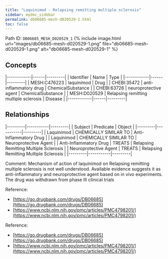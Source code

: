 ```yaml
---
title: "Laquinimod - Relapsing remitting multiple sclerosis"
sidebar: mydoc_sidebar
permalink: db06685-mesh-d020529-1.html
toc: false 
---
```



Path ID: `DB06685_MESH_D020529_1`
{% include image.html url="images/db06685-mesh-d020529-1.png" file="db06685-mesh-d020529-1.png" alt="db06685-mesh-d020529-1" %}

## Concepts

|------------|------|---------|
| Identifier | Name | Type    |
|------------|------|---------|
| MESH:C476223 | laquinimod | Drug |
| CHEBI:35472 | anti-inflammatory drug | ChemicalSubstance |
| CHEBI:63726 | neuroprotective agent | ChemicalSubstance |
| MESH:D020529 | Relapsing remitting multiple sclerosis | Disease |
|------------|------|---------|

## Relationships

|---------|-----------|---------|
| Subject | Predicate | Object  |
|---------|-----------|---------|
| Laquinimod | CHEMICALLY SIMILAR TO | Anti-Inflammatory Drug |
| Laquinimod | CHEMICALLY SIMILAR TO | Neuroprotective Agent |
| Anti-Inflammatory Drug | TREATS | Relapsing Remitting Multiple Sclerosis |
| Neuroprotective Agent | TREATS | Relapsing Remitting Multiple Sclerosis |
|---------|-----------|---------|

Comment: Mechanism of action of laquinimod on Relapsing remitting multiple sclerosis is not well understood. Available evidence suggests it as anti-inflammatory and neuroprotective agent based on in vivo experiments. The drug was withdrawn from phase III clinical trials

Reference: 
  - [https://go.drugbank.com/drugs/DB06685](https://go.drugbank.com/drugs/DB06685)
  - [https://www.ncbi.nlm.nih.gov/pmc/articles/PMC4798201/](https://www.ncbi.nlm.nih.gov/pmc/articles/PMC4798201/)

Reference: 
  - [https://go.drugbank.com/drugs/DB06685](https://go.drugbank.com/drugs/DB06685)
  - [https://www.ncbi.nlm.nih.gov/pmc/articles/PMC4798201/](https://www.ncbi.nlm.nih.gov/pmc/articles/PMC4798201/)
